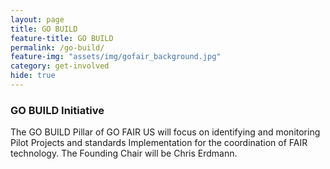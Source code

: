 ```yaml
---
layout: page
title: GO BUILD
feature-title: GO BUILD
permalink: /go-build/
feature-img: "assets/img/gofair_background.jpg"
category: get-involved
hide: true
---
```


<h3> GO BUILD Initiative</h3>

<p> The GO BUILD Pillar of GO FAIR US will focus on identifying and monitoring Pilot Projects and standards Implementation for the coordination of FAIR technology. The Founding Chair will be Chris Erdmann.
 </p>
